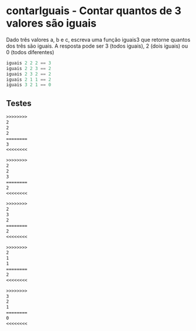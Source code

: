 # contarIguais - Contar quantos de 3 valores são iguais

Dado três valores a, b e c, escreva uma função iguais3 que retorne quantos dos três são iguais. A resposta pode ser 3 (todos iguais), 2 (dois iguais) ou 0 (todos diferentes)

```hs
iguais 2 2 2 == 3
iguais 2 2 3 == 2
iguais 2 3 2 == 2
iguais 2 1 1 == 2
iguais 3 2 1 == 0
```

<!--MAIN_END-->
## Testes

```txt
>>>>>>>>
2
2
2
========
3
<<<<<<<<

>>>>>>>>
2
2
3
========
2
<<<<<<<<

>>>>>>>>
2
3
2
========
2
<<<<<<<<

>>>>>>>>
2
1
1
========
2
<<<<<<<<

>>>>>>>>
3
2
1
========
0
<<<<<<<<

```
